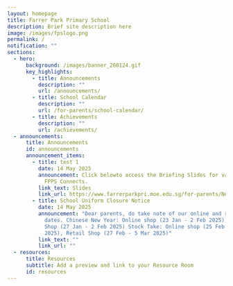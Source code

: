 ```yaml
---
layout: homepage
title: Farrer Park Primary School
description: Brief site description here
image: /images/fpslogo.png
permalink: /
notification: ""
sections:
  - hero:
      background: /images/banner_260124.gif
      key_highlights:
        - title: Announcements
          description: ""
          url: /announcements/
        - title: School Calendar
          description: ""
          url: /for-parents/school-calendar/
        - title: Achievements
          description: ""
          url: /achievements/
  - announcements:
      title: Announcements
      id: announcements
      announcement_items:
        - title: test 1
          date: 14 May 2025
          announcement: Click belowto access the Briefing Slides for various levels during
            FPPS Connects.
          link_text: Slides
          link_url: https://www.farrerparkpri.moe.edu.sg/for-parents/News-and-Information/p1-to-p6-matters/
        - title: School Uniform Closure Notice
          date: 14 May 2025
          announcement: "Dear parents, do take note of our online and retail shop closure
            dates. Chinese New Year: Online shop (23 Jan - 2 Feb 2025), Retail
            Shop (27 Jan - 2 Feb 2025) Stock Take: Online shop (25 Feb - 5 Mar
            2025), Retail Shop (27 Feb - 5 Mar 2025)"
          link_text: ""
          link_url: ""
  - resources:
      title: Resources
      subtitle: Add a preview and link to your Resource Room
      id: resources
---
```

